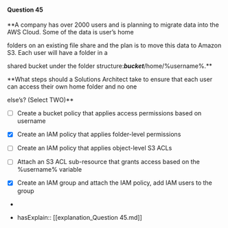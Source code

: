 #### Question  45

**A company has over 2000 users and is planning to migrate data into the AWS Cloud. Some of the data is user’s home

folders on an existing file share and the plan is to move this data to Amazon S3. Each user will have a folder in a

shared bucket under the folder structure:****_bucket_****/home/%username%.**

**What steps should a Solutions Architect take to ensure that each user can access their own home folder and no one

else’s? (Select TWO)**

- [ ] Create a bucket policy that applies access permissions based on username

- [x] Create an IAM policy that applies folder-level permissions

- [ ] Create an IAM policy that applies object-level S3 ACLs

- [ ] Attach an S3 ACL sub-resource that grants access based on the %username% variable

- [x] Create an IAM group and attach the IAM policy, add IAM users to the group

*

- hasExplain:: [[explanation_Question  45.md]]
